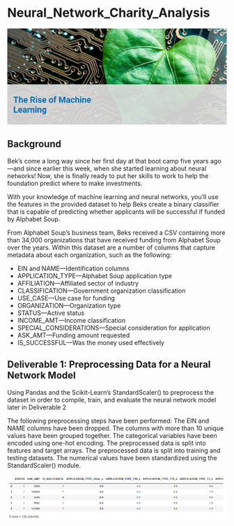 # Neural_Network_Charity_Analysis

<p align="center"><img class="centerImage" src="https://github.com/dalejandri/Neural_Network_Charity_Analysis/blob/main/Resources/1.PNG" /></p>

## Background
Bek’s come a long way since her first day at that boot camp five years ago—and since earlier this week, when she started learning about neural networks! Now, she is finally ready to put her skills to work to help the foundation predict where to make investments.

With your knowledge of machine learning and neural networks, you’ll use the features in the provided dataset to help Beks create a binary classifier that is capable of predicting whether applicants will be successful if funded by Alphabet Soup.

From Alphabet Soup’s business team, Beks received a CSV containing more than 34,000 organizations that have received funding from Alphabet Soup over the years. Within this dataset are a number of columns that capture metadata about each organization, such as the following:

- EIN and NAME—Identification columns
- APPLICATION_TYPE—Alphabet Soup application type
- AFFILIATION—Affiliated sector of industry
- CLASSIFICATION—Government organization classification
- USE_CASE—Use case for funding
- ORGANIZATION—Organization type
- STATUS—Active status
- INCOME_AMT—Income classification
- SPECIAL_CONSIDERATIONS—Special consideration for application
- ASK_AMT—Funding amount requested
- IS_SUCCESSFUL—Was the money used effectively

## Deliverable 1: Preprocessing Data for a Neural Network Model

Using  Pandas and the Scikit-Learn’s StandardScaler() to preprocess the dataset in order to compile, train, and evaluate the neural network model later in Deliverable 2

The following preprocessing steps have been performed:
The EIN and NAME columns have been dropped.
The columns with more than 10 unique values have been grouped together.
The categorical variables have been encoded using one-hot encoding.
The preprocessed data is split into features and target arrays.
The preprocessed data is split into training and testing datasets.
The numerical values have been standardized using the StandardScaler() module.

<p align="center"><img class="centerImage" src="https://github.com/dalejandri/Neural_Network_Charity_Analysis/blob/main/Resources/2.PNG" /></p>
